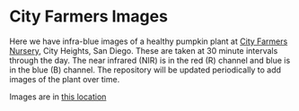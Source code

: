 # City Farmers Images

Here we have infra-blue images of a healthy pumpkin plant at [City Farmers Nursery](http://www.cityfarmersnursery.com/), City Heights, San Diego. These are taken at 30 minute intervals through the day. The near infrared (NIR) is in the red (R) channel  and blue is in the blue (B) channel. The repository will be updated periodically to add images of the plant over time.

Images are in [this location]()
